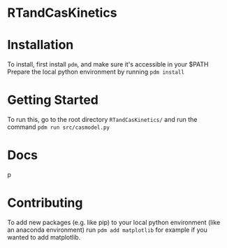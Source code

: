 # RTandCasKinetics

# Installation
To install, first install `pdm`, and make sure it's accessible in your $PATH
Prepare the local python environment by running `pdm install`

# Getting Started
To run this, go to the root directory `RTandCasKinetics/` and run the command `pdm run src/casmodel.py`

# Docs
p

# Contributing
To add new packages (e.g. like pip) to your local python environment (like an anaconda environment) run `pdm add matplotlib` for example if you wanted to add matplotlib. 